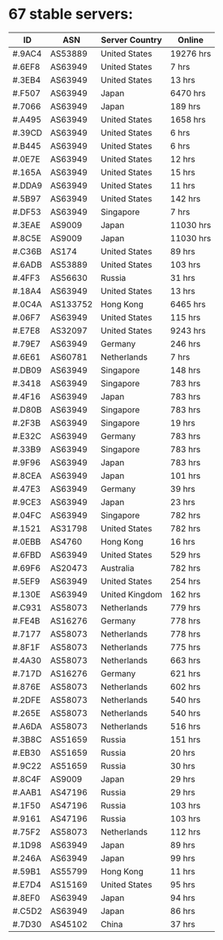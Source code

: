 # 67 stable servers:

| ID | ASN | Server Country | Online |
| ------ | ------ | ------ | ------ |
| #.9AC4 | AS53889 | United States | 19276 hrs |
| #.6EF8 | AS63949 | United States | 7 hrs |
| #.3EB4 | AS63949 | United States | 13 hrs |
| #.F507 | AS63949 | Japan | 6470 hrs |
| #.7066 | AS63949 | Japan | 189 hrs |
| #.A495 | AS63949 | United States | 1658 hrs |
| #.39CD | AS63949 | United States | 6 hrs |
| #.B445 | AS63949 | United States | 6 hrs |
| #.0E7E | AS63949 | United States | 12 hrs |
| #.165A | AS63949 | United States | 15 hrs |
| #.DDA9 | AS63949 | United States | 11 hrs |
| #.5B97 | AS63949 | United States | 142 hrs |
| #.DF53 | AS63949 | Singapore | 7 hrs |
| #.3EAE | AS9009 | Japan | 11030 hrs |
| #.8C5E | AS9009 | Japan | 11030 hrs |
| #.C36B | AS174 | United States | 89 hrs |
| #.6ADB | AS53889 | United States | 103 hrs |
| #.4FF3 | AS56630 | Russia | 31 hrs |
| #.18A4 | AS63949 | United States | 13 hrs |
| #.0C4A | AS133752 | Hong Kong | 6465 hrs |
| #.06F7 | AS63949 | United States | 115 hrs |
| #.E7E8 | AS32097 | United States | 9243 hrs |
| #.79E7 | AS63949 | Germany | 246 hrs |
| #.6E61 | AS60781 | Netherlands | 7 hrs |
| #.DB09 | AS63949 | Singapore | 148 hrs |
| #.3418 | AS63949 | Singapore | 783 hrs |
| #.4F16 | AS63949 | Japan | 783 hrs |
| #.D80B | AS63949 | Singapore | 783 hrs |
| #.2F3B | AS63949 | Singapore | 19 hrs |
| #.E32C | AS63949 | Germany | 783 hrs |
| #.33B9 | AS63949 | Singapore | 783 hrs |
| #.9F96 | AS63949 | Japan | 783 hrs |
| #.8CEA | AS63949 | Japan | 101 hrs |
| #.47E3 | AS63949 | Germany | 39 hrs |
| #.9CE3 | AS63949 | Japan | 23 hrs |
| #.04FC | AS63949 | Singapore | 782 hrs |
| #.1521 | AS31798 | United States | 782 hrs |
| #.0EBB | AS4760 | Hong Kong | 16 hrs |
| #.6FBD | AS63949 | United States | 529 hrs |
| #.69F6 | AS20473 | Australia | 782 hrs |
| #.5EF9 | AS63949 | United States | 254 hrs |
| #.130E | AS63949 | United Kingdom | 162 hrs |
| #.C931 | AS58073 | Netherlands | 779 hrs |
| #.FE4B | AS16276 | Germany | 778 hrs |
| #.7177 | AS58073 | Netherlands | 778 hrs |
| #.8F1F | AS58073 | Netherlands | 775 hrs |
| #.4A30 | AS58073 | Netherlands | 663 hrs |
| #.717D | AS16276 | Germany | 621 hrs |
| #.876E | AS58073 | Netherlands | 602 hrs |
| #.2DFE | AS58073 | Netherlands | 540 hrs |
| #.265E | AS58073 | Netherlands | 540 hrs |
| #.A6DA | AS58073 | Netherlands | 516 hrs |
| #.3B8C | AS51659 | Russia | 151 hrs |
| #.EB30 | AS51659 | Russia | 20 hrs |
| #.9C22 | AS51659 | Russia | 30 hrs |
| #.8C4F | AS9009 | Japan | 29 hrs |
| #.AAB1 | AS47196 | Russia | 29 hrs |
| #.1F50 | AS47196 | Russia | 103 hrs |
| #.9161 | AS47196 | Russia | 103 hrs |
| #.75F2 | AS58073 | Netherlands | 112 hrs |
| #.1D98 | AS63949 | Japan | 89 hrs |
| #.246A | AS63949 | Japan | 99 hrs |
| #.59B1 | AS55799 | Hong Kong | 11 hrs |
| #.E7D4 | AS15169 | United States | 95 hrs |
| #.8EF0 | AS63949 | Japan | 94 hrs |
| #.C5D2 | AS63949 | Japan | 86 hrs |
| #.7D30 | AS45102 | China | 37 hrs |

